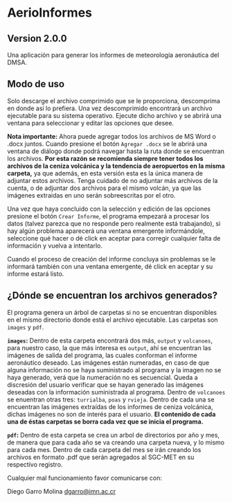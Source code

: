 # AerioInformes
## Version 2.0.0

Una aplicación para generar los informes de meteorología aeronáutica del DMSA.

## Modo de uso

Solo descarge el archivo comprimido que se le proporciona, descomprima en donde así lo prefiera.
Una vez descomprimido encontrará un archivo ejecutable para su sistema operativo. Ejecute dicho archivo
y se abrirá una ventana para seleccionar y editar las opciones que desee.

**Nota importante:** Ahora puede agregar todos los archivos de MS Word o .docx juntos. Cuando presione el
botón `Agregar .docx` se le abrirá una ventana de diálogo donde podrá navegar hasta la ruta donde se encuentran
los archivos. **Por esta razón se recomienda siempre tener todos los archivos de la ceniza volcánica y la
tendencia de aeropuertos en la misma carpeta,** ya que además, en esta versión esta es la única manera de
adjuntar estos archivos. Tenga cuidado de no adjuntar más archivos de la cuenta, o de adjuntar dos archivos
para el mismo volcán, ya que las imágenes extraidas en uno serán sobreescritas por el otro.

Una vez que haya concluido con la selección y edición de las opciones presione el botón `Crear Informe`,
el programa empezará a procesar los datos (talvez parezca que no responde pero realmente está trabajando),
si hay algún problema aparecerá una ventana emergente informándole, seleccione qué hacer o dé click en aceptar
para corregir cualquier falta de información y vuelva a intentarlo.

Cuando el proceso de creación del informe concluya sin problemas se le informará también con una ventana
emergente, dé click en aceptar y su informe estará listo.

## ¿Dónde se encuentran los archivos generados?

El programa genera un árbol de carpetas si no se encuentran disponibles en el mismo directorio donde está
el archivo ejecutable. Las carpetas son `images` y `pdf`.

**`images`:** Dentro de esta carpeta encontrará dos más, `output` y `volcanoes`, para nuestro caso, la que
más interesa es `output`, ahí se encuentran las imágenes de salida del programa, las cuales conforman el
informe aeronáutico deseado. Las imágenes están numeradas, en caso de que alguna información no se haya
suministrado al programa y la imagen no se haya generado, verá que la numeración no es secuencial. Queda a
discresión del usuario verificar que se hayan generado las imágenes deseadas con la información suministrada
al programa. Dentro de `volcanoes` se enuentran otras tres: `turrialba`, `poas` y `rvieja`. Dentro de cada una
se encuentran las imágenes extraídas de los informes de ceniza volcánica, dichas imágenes no son de interés
para el usuario. **El contenido de cada una de éstas carpetas se borra cada vez que se inicia el programa.**

**`pdf`:** Dentro de esta carpeta se crea un arbol de directorios por año y mes, de manera que para cada año se
va creando una carpeta nueva, y lo mismo para cada mes. Dentro de cada carpeta del mes se irán creando los
archivos en formato .pdf que serán agregados al SGC-MET en su respectivo registro.

Cualquier mal funcionamiento favor comunicarse con:

Diego Garro Molina
dgarro@imn.ac.cr